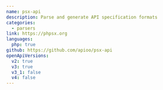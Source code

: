 ```yaml
---
name: psx-api
description: Parse and generate API specification formats
categories:
  - parsers
link: https://phpsx.org
languages:
  php: true
github: https://github.com/apioo/psx-api
openApiVersions:
  v2: true
  v3: true
  v3_1: false
  v4: false
---
```

